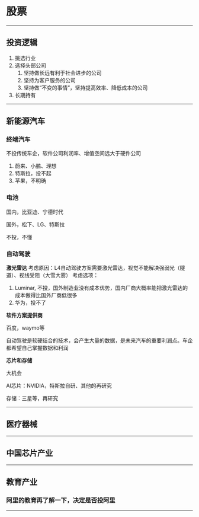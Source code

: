 # 股票

***

## 投资逻辑

1. 挑选行业
2. 选择头部公司
   1. 坚持做长远有利于社会进步的公司
   2. 坚持为客户服务的公司
   3. 坚持做“不变的事情”，坚持提高效率、降低成本的公司
3. 长期持有

***

## 新能源汽车

### 终端汽车

不投传统车企，软件公司利润率、增值空间远大于硬件公司

1. 蔚来、小鹏、理想
2. 特斯拉，投不起
3. 苹果，不明确

### 电池

国内，比亚迪、宁德时代

国外，松下、LG、特斯拉

不投，不懂

### 自动驾驶

**激光雷达**
考虑原因：L4自动驾驶方案需要激光雷达，视觉不能解决强弱光（隧道）、视线受阻（大雪大雾）
考虑选项：

1. Luminar, 不投，国外制造业没有成本优势，国内厂商大概率能把激光雷达的成本做得比国外厂商低很多
2. 华为，投不了

**软件方案提供商**

百度，waymo等

自动驾驶是软硬结合的技术，会产生大量的数据，是未来汽车的重要利润点。车企都希望自己掌握数据和利润



**芯片和存储**

大机会

AI芯片：NVIDIA，特斯拉自研、其他的再研究

存储：三星等，再研究

***

## 医疗器械

***

## 中国芯片产业

***

## 教育产业

### 阿里的教育再了解一下，决定是否投阿里

***

